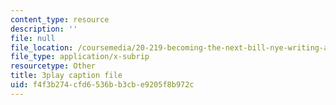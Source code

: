 ```yaml
---
content_type: resource
description: ''
file: null
file_location: /coursemedia/20-219-becoming-the-next-bill-nye-writing-and-hosting-the-educational-show-january-iap-2015/f4f3b274cfd6536bb3cbe9205f8b972c_VBgVRviSKek.vtt
file_type: application/x-subrip
resourcetype: Other
title: 3play caption file
uid: f4f3b274-cfd6-536b-b3cb-e9205f8b972c
---
```

